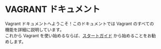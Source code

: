 # VAGRANT ドキュメント

Vagrant ドキュメントへようこそ！このドキュメントでは Vagrant のすべての機能を詳細に説明しています。  
これから Vagrant を使い始めるならば、[スタートガイド](http://docs.vagrantup.com/v2/getting-started/) から始めることをお勧めします。


